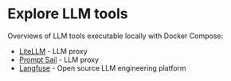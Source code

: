 # Explore LLM tools

Overviews of LLM tools executable locally with Docker Compose:

- [LiteLLM](litellm/README.md) - LLM proxy
- [Prompt Sail](promptsail/README.md) - LLM proxy
- [Langfuse](langfuse/README.md) - Open source LLM engineering platform
